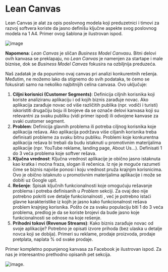 # Lean Canvas

Lean Canvas je alat za opis poslovnog modela koji preduzetnici i timovi za razvoj softvera koriste da jasno definišu ključne aspekte svog poslovnog modela na 1 A4. Primer ovog šablona je ilustrovan ispod.

![image](https://github.com/psw-ftn/supportive-information/assets/7092212/9ba03198-45a5-4c9b-9c4c-6e82ee70788b)

**Napomena**: _Lean Canvas_ je sličan *Business Model Canvas*u. Bitni delovi ovih kanvasa se preklapaju, no _Lean Canvas_ je namenjen za startape i male biznise, dok se _Business Model Canvas_ fokusira na ozbiljnija preduzeća.

Naš zadatak je da popunimo ovaj canvas pri analizi konkurentnih rešenja. Međutim, ne možemo lako da stignemo do svih podataka, te ćemo se fokusirati samo na nekoliko najbitnijih celina canvasa. Ovo uključuje:

1. **Ciljni korisnici (Customer Segments)**: Definicija ciljnih korisnika koji koriste analiziranu aplikaciju i od kojih biznis zarađuje novac. Ako aplikacija zarađuje novac od više različitih publika (npr. vodiči i turisti) iskoristiti drugačiju boju ili brojeve da se označe delovi kanvasa koji su relevantni za svaku publiku (vidi primer ispod) ili odvojene kanvase za svaki customer segment.
2. **Problem**: Definicija glavnih problema ili potreba ciljnog korisnika koje aplikacija rešava. Ako aplikacija podržava više ciljanih korisnika treba definisati probleme za svaku bitnu publiku. Problemi koje konkurentna aplikacija rešava bi trebali da budu istaknuti u promotivnim materijalima aplikacije (npr. YouTube reklame, landing page, About Us...). Definisati 1 do 3 veća problema koje softver rešava.
3. **Ključna vrednost**: Ključna vrednost aplikacije je obično jasno istaknuta kao kratka i moćna fraza, slogan ili rečenica. Iz nje je moguće razumeti čime se biznis najviše ponosi i koju vrednost pruža krajnjim korisnicima. Ovo je obično istaknuto u promotivnim materijalima aplikacije i može se dobiti uz Google upit.
4. **Rešenje**: Spisak ključnih funkcionalnosti koje omogućuju rešavanje problema i potreba definisanih u _Problem_ sekciji. Za ovaj deo nije potrebno pokriti sve detalje funkcionalnosti , već je potrebno istaći glavne karakteristike iz kojih je jasno kako funkcionalnost rešava problem krajnjeg korisnika. Pošto će za svaku populaciju biti 1 do 3 veća problema, predlog je da se koriste brojevi da bude jasno koje funkcionalnosti se odnose na koje rešenje.
5. **Prihodni tokovi (Revenue Streams)**: Kako biznis zarađuje novac od svoje aplikacije? Potrebno je opisati izvore prihoda (bez ulaska u detalje novca koji se dobija). Primeri su reklame, prodaje proizvoda, prodaje pretplata, naplata % od svake prodaje.

Primer kompletno popunjenog kanvasa za Facebook je ilustrovan ispod. Za nas je interesantno prethodno opisanih pet sekcija.

![image](https://github.com/psw-ftn/supportive-information/assets/7092212/4fbaeb33-9569-4189-b9b3-86c2a4aa6f78).
